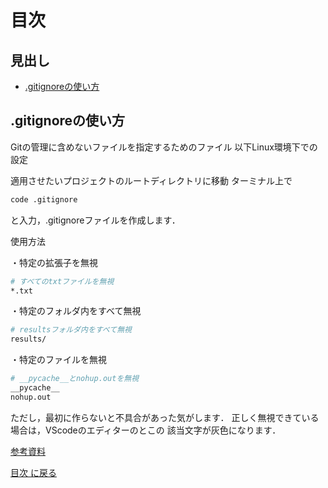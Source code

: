 # 目次

## 見出し

- [.gitignoreの使い方](#.gitignoreの使い方)


## .gitignoreの使い方

Gitの管理に含めないファイルを指定するためのファイル
以下Linux環境下での設定

適用させたいプロジェクトのルートディレクトリに移動
ターミナル上で
```bash
code .gitignore
```
と入力，.gitignoreファイルを作成します．

使用方法

・特定の拡張子を無視
```bash
# すべてのtxtファイルを無視
*.txt
```

・特定のフォルダ内をすべて無視
```bash
# resultsフォルダ内をすべて無視
results/
```

・特定のファイルを無視
```bash
# __pycache__とnohup.outを無視
__pycache__
nohup.out
```
ただし，最初に作らないと不具合があった気がします．
正しく無視できている場合は，VScodeのエディターのとこの
該当文字が灰色になります．

[参考資料](https://qiita.com/inabe49/items/16ee3d9d1ce68daa9fff#:~:text=.gitignore%20%E3%81%AE%E6%9B%B8%E3%81%8D%E6%96%B9%201%20%E7%84%A1%E8%A6%96%E8%A8%AD%E5%AE%9A%E3%82%92%E8%A1%8C%E3%81%84%E3%81%9F%E3%81%84%E3%83%95%E3%82%A9%E3%83%AB%E3%83%80%E3%81%AB%20.gitignore%20%E3%81%A8%E3%81%84%E3%81%86%E5%90%8D%E5%89%8D%E3%81%A7%E3%83%86%E3%82%AD%E3%82%B9%E3%83%88%E3%83%95%E3%82%A1%E3%82%A4%E3%83%AB%E3%82%92%E4%BD%9C%E6%88%90%E3%81%99%E3%82%8B%E3%80%82%20...%202,.gitignore%20%E5%86%85%E3%81%A7%E6%8C%87%E5%AE%9A%E3%81%99%E3%82%8B%E3%80%82%203%20%E8%A8%AD%E5%AE%9A%E3%81%AE%E6%9C%89%E5%8A%B9%E7%AF%84%E5%9B%B2%E3%81%AF%20.gitignore%20%E3%83%95%E3%82%A1%E3%82%A4%E3%83%AB%E3%81%AE%E6%9C%89%E3%82%8B%E3%83%95%E3%82%A9%E3%83%AB%E3%83%80%E5%86%85%E5%85%A8%E9%83%A8%E3%80%82%204%20%E3%83%AA%E3%83%9D%E3%82%B8%E3%83%88%E3%83%AA%E3%81%AE%E3%83%AB%E3%83%BC%E3%83%88%E3%81%AB%E3%81%82%E3%82%8B%E5%BF%85%E8%A6%81%E3%81%AF%E3%81%AA%E3%81%8F%E3%80%81%E3%83%AA%E3%83%9D%E3%82%B8%E3%83%88%E3%83%AA%E5%86%85%E3%81%AB%E8%A4%87%E6%95%B0%E3%81%82%E3%81%A3%E3%81%A6%E3%82%82%E3%82%88%E3%81%84%E3%80%82)

[目次 に戻る](../README.md)